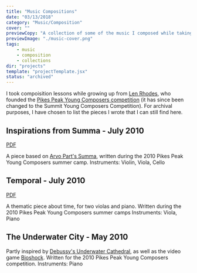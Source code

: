 ```yaml
---
title: "Music Compositions"
date: "03/13/2018"
category: "Music/Composition"
cover: ""
previewCopy: "A collection of some of the music I composed while taking composition lessons"
previewImage: "./music-cover.png"
tags:
    - music
    - composition
    - collections
dir: "projects"
template: "projectTemplate.jsx"
status: "archived"
---
```

I took compoisition lessons while growing up from [Len Rhodes](https://lenrhodesmusic.com/), who founded the [Pikes Peak Young Composers competition](https://summitmusicandarts.org/pages/young-composers-competition) (it has since been changed to the Summit Young Composers Competition). For archival purposes, I have chosen to list the pieces I wrote that I can still find here.

## Inspirations from Summa - July 2010
[PDF](./inspirations-from-summa-tbj.pdf)

A piece based on [Arvo Part's Summa](https://www.youtube.com/watch?v=PzSlmWQuHFw), written during the 2010 Pikes Peak Young Composers summer camp.
Instruments: Violin, Viola, Cello

## Temporal - July 2010
[PDF](./temporal-tbj.pdf)

A thematic piece about time, for two violas and piano.  Written during the 2010 Pikes Peak Young Composers summer camps
Instruments: Viola, Piano

## The Underwater City - May 2010

Partly inspired by [Debussy's Underwater Cathedral](https://www.youtube.com/watch?v=JAVyKDDsM3s), as well as the video game [Bioshock](https://en.wikipedia.org/wiki/BioShock). Written for the 2010 Pikes Peak Young Composers competition.
Instruments: Piano